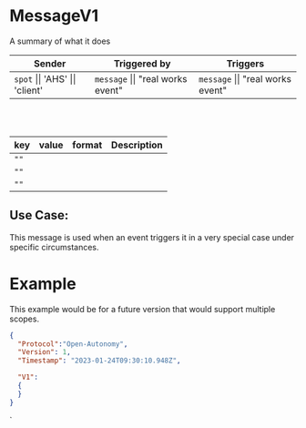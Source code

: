 # MessageV1
A summary of what it does

|Sender| Triggered by | Triggers|
|---|---|---|
| `spot` \|\| 'AHS' \|\| 'client'| `message` \|\| "real works event" | `message` \|\| "real works event" |

<br><br>

|key |value |format | Description|
|---|:---:|:---:|---|
|`""`||||
|`""`||||
|`""`||||


## Use Case:
This message is used when an event triggers it in a very special case under specific circumstances.

# Example
This example would be for a future version that would support multiple scopes.
```json
{
  "Protocol":"Open-Autonomy",
  "Version": 1,
  "Timestamp": "2023-01-24T09:30:10.948Z",

  "V1":
  {
  }
}
```
`
